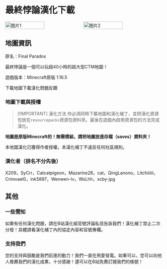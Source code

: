 <script setup>
import ButtonComponent from '../../.vitepress/theme/components/ButtonComponent.vue'
</script>

# 最終悖論漢化下載
<div style="display: flex">
  <img src="https://s11.ax1x.com/2024/02/25/pFa1mDg.jpg" style="width:50%" alt="图片1">
  <img src="https://s11.ax1x.com/2024/02/25/pFa1Nb4.jpg" style="width:50%" alt="图片2">
</div>

## 地圖資訊

原名：Final Paradox

最終悖論是一個可以玩超40小時的超大型CTM地圖！

遊戲版本：Minecraft原版 1.16.5

<div style="display: flex;">
  <ButtonComponent link="https://www.mediafire.com/file/l6el23bvw6mrye1/Final_Paradox_v1.0.18.zip/file">下載地圖</ButtonComponent>
  <ButtonComponent buttonClass='button2' link="https://vmhanhuazu.lanzouy.com/s/fp-vmct-cn">下載漢化</ButtonComponent>
  <ButtonComponent buttonClass='button3' link="https://vm-comment.pp.ua/posts/39967.html">問題反饋</ButtonComponent>
</div>


### 地圖下載與授權

> [!IMPORTANT] 漢化方法
> 你必須同時下載地圖和漢化補丁，並把漢化資源包放在`resourcepacks`資源包資料夾。最後在遊戲內啟用資源包的方法完成漢化。

**地圖是原版Minecraft的！無需模組，請把地圖放進存檔（saves）資料夾！**

本地圖漢化已獲得作者授權。本漢化補丁不違反任何社區規則。

### 漢化者（排名不分先後）

X209，SyCrr，Catcatpigeon，Mazarine28，cat，QingLanono，Litchiiiiii，Crimvael0，ink5897，Wenwen-lv，WsLhh，xcby-jpg

## 其他
### 一些需知
如果有任何漢化問題，請在B站漢化組官號評論私信告訴我們！漢化補丁禁止二次分發！具體請看漢化補丁內的協定內容和官號專欄。

### 支持我們
您的支持與鼓勵是我們前進的動力！我們一直在用愛發電。如果可以，您可以向他人推薦我們的漢化成果，十分感謝！還可以在B站免費訂閱我們的帳號！